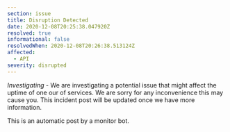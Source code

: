```yaml
---
section: issue
title: Disruption Detected
date: 2020-12-08T20:25:38.047920Z
resolved: true
informational: false
resolvedWhen: 2020-12-08T20:26:38.513124Z
affected:
  - API
severity: disrupted
---
```

*Investigating* - We are investigating a potential issue that might affect the uptime of one our of services. We are sorry for any inconvenience this may cause you. This incident post will be updated once we have more information.

This is an automatic post by a monitor bot.
        